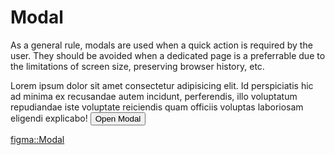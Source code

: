 <script lang="ts" setup>
import {ref} from 'vue'
import Modal from '@cypress-design/vue-modal'
import Button from '@cypress-design/vue-button'
const visible = ref(false)
</script>

# Modal

As a general rule, modals are used when a quick action is required by the user. They should be avoided when a dedicated page is a preferrable due to the limitations of screen size, preserving browser history, etc.

<DemoWrapper>
  <Modal v-model:show="visible" title="Modal Title">
    Lorem ipsum dolor sit amet consectetur adipisicing elit. Id perspiciatis hic
    ad minima ex recusandae autem incidunt, perferendis, illo voluptatum
    repudiandae iste voluptate reiciendis quam officiis voluptas laboriosam
    eligendi explicabo!
  </Modal>
  <Button @click="visible = true">Open Modal</Button>
</DemoWrapper>

[figma::Modal](https://www.figma.com/file/1WJ3GVQyMV5e7xVxPg3yID/Design-System%2C-v1.x---%40latest?type=design&node-id=11381-16819&t=eTHkHYIn7QpvUPjI-4)

